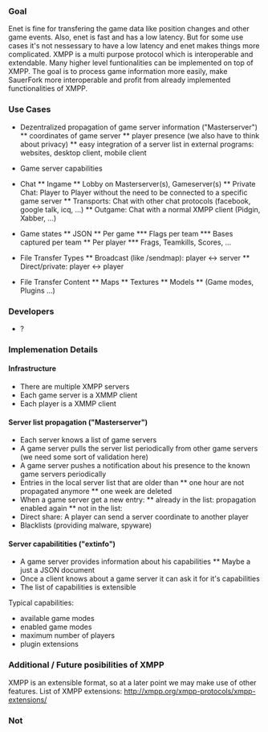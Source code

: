 ### Goal

Enet is fine for transfering the game data like position changes and other game events. Also, enet is fast and has a low latency. But for some use cases it's not nessessary to have a low latency and enet makes things more complicated. XMPP is a multi purpose protocol which is interoperable and extendable. Many higher level funtionalities can be implemented on top of XMPP. The goal is to process game information more easily, make SauerFork more interoperable and profit from already implemented functionalities of XMPP.

### Use Cases

* Dezentralized propagation of game server information ("Masterserver")
** coordinates of game server
** player presence (we also have to think about privacy)
** easy integration of a server list in external programs: websites, desktop client, mobile client

* Game server capabilities

* Chat
** Ingame
** Lobby on Masterserver(s), Gameserver(s)
** Private Chat: Player to Player without the need to be connected to a specific game server
** Transports: Chat with other chat protocols (facebook, google talk, icq, ...)
** Outgame: Chat with a normal XMPP client (Pidgin, Xabber, ...)

* Game states
** JSON
** Per game
*** Flags per team
*** Bases captured per team
** Per player
*** Frags, Teamkills, Scores, ...

* File Transfer Types
** Broadcast (like /sendmap): player <-> server
** Direct/private: player <-> player

* File Transfer Content
** Maps
** Textures
** Models
** (Game modes, Plugins ...)

### Developers

* ?

### Implemenation Details

#### Infrastructure

* There are multiple XMPP servers
* Each game server is a XMMP client
* Each player is a XMMP client

#### Server list propagation ("Masterserver")

* Each server knows a list of game servers
* A game server pulls the server list periodically from other game servers (we need some sort of validation here)
* A game server pushes a notification about his presence to the known game servers periodically
* Entries in the local server list that are older than
** one hour are not propagated anymore
** one week are deleted
* When a game server get a new entry:
** already in the list: propagation enabled again
** not in the list: 
* Direct share: A player can send a server coordinate to another player
* Blacklists (providing malware, spyware)

#### Server capabilitities ("extinfo")

* A game server provides information about his capabilities
** Maybe a just a JSON document
* Once a client knows about a game server it can ask it for it's capabilities
* The list of capabilities is extensible

Typical capabilities:

* available game modes
* enabled game modes
* maximum number of players
* plugin extensions

### Additional / Future posibilities of XMPP

XMPP is an extensible format, so at a later point we may make use of other features.
List of XMPP extensions: http://xmpp.org/xmpp-protocols/xmpp-extensions/

### Not 